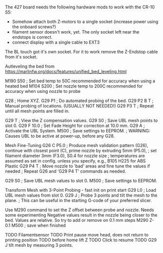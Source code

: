 The 427 board needs the following hardware mods to work with the CR-10 S5:
- Somehow attach both Z-motors to a single socket (increase power using the onboard screws?)
- filament sensor doesn't work, yet. The only socket left near the endstops is correct.
- connect display with a single cable to EXT3

The BL touch got it's own socket. For it to work remove the Z-Endstop cable from it's socket.

Autleveling the bed
from https://marlinfw.org/docs/features/unified_bed_leveling.html

M190 S50        ; Set bed temp to 50C recommended for accuracy when using a heated bed
M104 S200       ; Set nozzle temp to 200C recommended for accuracy when using nozzle to probe

G28             ; Home XYZ.
G29 P1          ; Do automated probing of the bed.
G29 P2 B T      ; Manual probing of locations. (USUALLY NOT NEEDED!)
G29 P3 T        ; Repeat until all mesh points are filled in.

G29 T           ; View the Z compensation values.
G29 S0          ; Save UBL mesh points to slot 0.
G29 F 10.0      ; Set Fade Height for correction at 10.0 mm.
G29 A           ; Activate the UBL System.
M500            ; Save settings to EEPROM.
                ; WARNING: Causes UBL to be active at power-up, before any G28.

Mesh Fine-Tuning
G26 C P5.0      ; Produce mesh validation pattern (G26), continue with closest point (C), prime nozzle by extruding 5mm (P5.0), 
                ; set filament diameter 3mm (F3.0), S0.4 for nozzle size
                ; temperatures are assumed as set in config. unless you specify, e.g., B105 H225 for ABS Plastic
G29 P4 T        ; Move nozzle to 'bad' areas and fine tune the values if needed
                ; Repeat G26 and 'G29 P4 T' commands as needed.

G29 S0          ; Save UBL mesh values to slot 0.
M500            ; Save settings to EEPROM.

Transform Mesh with 3-Point Probing - fast init on print start
G29 L0          ; Load UBL mesh values from slot 0.
G29 J           ; Probe 3 points and tilt the mesh to the plane.
                ; This can be useful in the starting G-code of your preferred slicer.

Use M290 command to set the Z offset between probe and nozzle. Needs some experimenting
Negative values result in the nozzle being closer to the bed. Values are relative. 
So try to add or remove on 0.1 mm steps
M290 Z-0.1
M500            ; save when finished

TODO Filamentsensor
TODO Print pause move head, does not return to printing position
TODO before home lift Z
TODO Click to resume
TODO G29 J tilt mesh by measuring 3 points.

